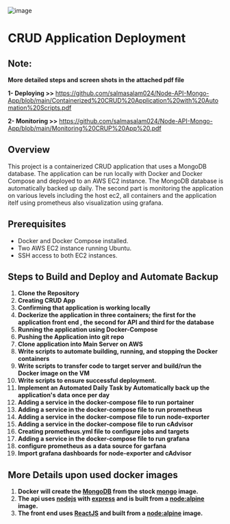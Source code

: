 ![image](https://github.com/user-attachments/assets/a4e50864-b73d-4d82-bc52-954720d9e76e)

# CRUD Application Deployment

## Note:
**More detailed steps and screen shots in the attached pdf file**

**1- Deploying >>** https://github.com/salmasalam024/Node-API-Mongo-App/blob/main/Containerized%20CRUD%20Application%20with%20Automation%20Scripts.pdf

**2- Monitoring >>** https://github.com/salmasalam024/Node-API-Mongo-App/blob/main/Monitoring%20CRUP%20App%20.pdf


## Overview
This project is a containerized CRUD application that uses a MongoDB database. The application can be run locally with Docker and Docker Compose and deployed to an AWS EC2 instance. The MongoDB database is automatically backed up daily.
The second part is monitoring the application on various levels including the host ec2, all containers and the application itelf using prometheus also visualization using grafana.

## Prerequisites
- Docker and Docker Compose installed.
- Two AWS EC2 instance running Ubuntu.
- SSH access to both EC2 instances.

## Steps to Build and Deploy and Automate Backup

1. **Clone the Repository**
1. **Creating CRUD App** 
2. **Confirming that application is working locally**
3. **Dockerize the application in three containers; the first for the application front end , the second for API and third for the database**
4. **Running the application using Docker-Compose**
5. **Pushing the Application into git repo** 
6. **Clone application into Main Server on AWS**
7. **Write scripts to automate building, running, and stopping the Docker containers**
8. **Write scripts to transfer code to target server and build/run the Docker image on the VM**
9. **Write scripts to  ensure successful deployment.**
10. **Implement an Automated Daily Task by Automatically back up the application's data once per day**
11. **Adding a service in the docker-compose file to run portainer**
12. **Adding a service in the docker-compose file to run prometheus**
13. **Adding a service in the docker-compose file to run node-exporter**
14. **Adding a service in the docker-compose file to run cAdvisor**
15. **Creating prometheus.yml file to configure jobs and targets**
16. **Adding a service in the docker-compose file to run grafana**
17. **configure prometheus as a data source for garfana**
18. **Import grafana dashboards for node-exporter and cAdvisor**

## More Details upon used docker images
1. **Docker will create the [MongoDB](https://www.mongodb.com/) from the stock [mongo](https://hub.docker.com/_/mongo) image.**
2. **The api uses [nodejs](https://nodejs.org/) with [express](http://expressjs.com/) and is built from a [node:alpine](https://hub.docker.com/_/node) image.**
3. **The front end uses [ReactJS](https://reactjs.org/) and built from a [node:alpine](https://hub.docker.com/_/node) image.**
